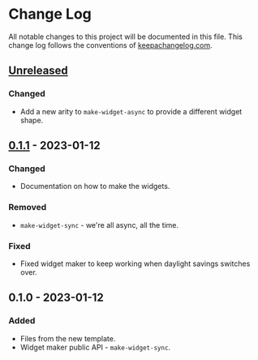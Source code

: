 # Change Log
All notable changes to this project will be documented in this file. This change log follows the conventions of [keepachangelog.com](http://keepachangelog.com/).

## [Unreleased]
### Changed
- Add a new arity to `make-widget-async` to provide a different widget shape.

## [0.1.1] - 2023-01-12
### Changed
- Documentation on how to make the widgets.

### Removed
- `make-widget-sync` - we're all async, all the time.

### Fixed
- Fixed widget maker to keep working when daylight savings switches over.

## 0.1.0 - 2023-01-12
### Added
- Files from the new template.
- Widget maker public API - `make-widget-sync`.

[Unreleased]: https://sourcehost.site/your-name/test12/compare/0.1.1...HEAD
[0.1.1]: https://sourcehost.site/your-name/test12/compare/0.1.0...0.1.1
